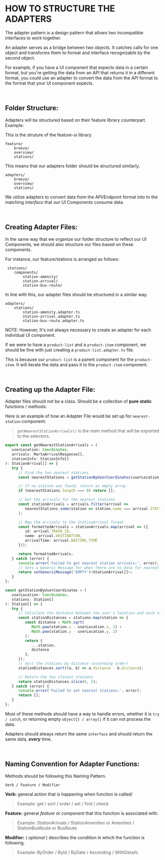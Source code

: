 # HOW TO STRUCTURE THE ADAPTERS

The adapter pattern is a design pattern that allows two incompatible interfaces to work together.

An adapter serves as a bridge between two objects. It catches calls for one object and transforms them to format and interface recognizable by the second object.

For example, if you have a UI component that expects data in a certain format, but you're getting the data from an API that returns it in a different format, you could use an adapter to convert the data from the API format to the format that your UI component expects.

<br>

## Folder Structure:

Adapters will be structured based on their feature library counterpart. Example:

This is the struture of the feature-ui library.

```
feature/
    breeze/
    overview/
    stations/
```

This means that our adapters folder should be structured similarly.

```
adapters/
    breeze/
    overview/
    stations/
```

We utilize adapters to convert data from the API/Endpoint format into to the matching _interface_ that our UI Components consume data.

<br>

## Creating Adapter Files:

In the same way that we organize our folder structure to reflect our UI Components, we should also structure our files based on these components.

For instance, our feature/stations is arranged as follows:

```
 stations/
    components/
        station-amenity/
        station-arrival/
        station-bus-route/
```

In line with this, our adapter files should be structured in a similar way.

```
adapters/
    stations/
        station-amenity.adapter.ts
        station-arrival.adapter.ts
        station-bus-route.adapter.ts
```

NOTE:
However, It's not always necessary to create an adapter for each individual UI component.

If we were to have a `product-list` and a `product-item` component, we should be fine with just creating a `product-list.adapter.ts` file.

This is because our `product-list` is a parent component for the `product-item`. It will iterate the data and pass it to the `product-item` component.

<br>

## Creating up the Adapter File:

Adapter files should _not_ be a class. Should be a collection of **pure** **static** functions / methods.

Here is an example of how an Adapter File would be set up for `nearest-station` component:  


> `getNearestStationArrivals()` is the main method that will be exported to the selectors.
```typescript
export const getNearestStationArrivals = (
   userLocation: Coordinates,
   arrivals: MartaArrivalResponse[],
   stationInfo: StationInfo[]
): StationArrival[] => {
   try {
      // Find the two nearest stations
      const nearestStations = getStationByUserCoordinates(userLocation, stationInfo);

      // If no station was found, return an empty array
      if (nearestStations.length === 0) return [];

      // Get the arrivals for the nearest stations
      const stationArrivals = arrivals.filter(arrival => 
         nearestStations.some(station => station.name === arrival.STATION)
      );

      // Map the arrivals to the StationArrival format
      const formattedArrivals = stationArrivals.map(arrival => ({
         id: arrival.TRAIN_ID,
         name: arrival.DESTINATION,
         arrivalTime: arrival.WAITING_TIME
      }));

      return formattedArrivals;
   } catch (error) {
      console.error('Failed to get nearest station arrivals:', error);
      // Sets a Generic Message for when there are no data for nearest stations 
      return setGenericMessage('EMPTY')<StationArrival[]>;
   }
};

const getStationByUserCoordinates = (
   userLocation: Coordinates,
   stations: Station[]
): Station[] => {
   try {
      // Calculate the distance between the user's location and each station
      const stationDistances = stations.map(station => {
         const distance = Math.sqrt(
            Math.pow(station.x - userLocation.x, 2) +
            Math.pow(station.y - userLocation.y, 2)
         );
         return {
            ...station,
            distance
         };
      });
      // Sort the stations by distance (ascending order)
      stationDistances.sort((a, b) => a.distance - b.distance);

      // Return the two closest stations
      return stationDistances.slice(0, 2);
   } catch (error) {
      console.error('Failed to set nearest stations:', error);
      return [];
   }
};

```

Most of these methods should have a way to handle errors, whether it is `try / catch`, or returning empty `object{} / array[]` if it can not process the data.

Adapters should always return the same `interface` and should return the same data, **_every_** time.

<br>

## Naming Convention for Adapter Functions:

Methods should be following this Naming Pattern.

`Verb / Feature / Modifier`

**Verb:** general action that is happening when function is called/

> Example: get / sort / order / set / find / check

**Feature:** general _feature_ or _component_ that this function is associated with.

> Example: StationArrivals / StationAmenities or Amenities / StationBusRoute or BusRoute

**Modifier:** ( _optional_ ) describes the condition in which the function is following.

> Example: ByOrder / ById / ByDate / Ascending / WithDetails
